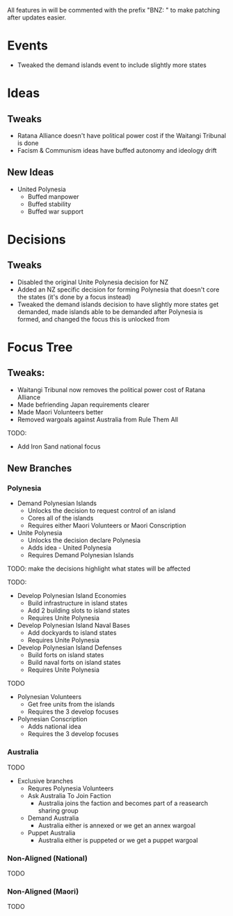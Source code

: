 All features in will be commented with the prefix "BNZ: " to make patching after updates easier.

# Events
- Tweaked the demand islands event to include slightly more states

# Ideas
## Tweaks
- Ratana Alliance doesn't have political power cost if the Waitangi Tribunal is done
- Facism & Communism ideas have buffed autonomy and ideology drift

## New Ideas
- United Polynesia
  - Buffed manpower
  - Buffed stability
  - Buffed war support

# Decisions
## Tweaks
- Disabled the original Unite Polynesia decision for NZ
- Added an NZ specific decision for forming Polynesia that doesn't core the states (it's done by a focus instead)
- Tweaked the demand islands decision to have slightly more states get demanded, made islands able to be demanded after Polynesia is formed, and changed the focus this is unlocked from

# Focus Tree
## Tweaks:
- Waitangi Tribunal now removes the political power cost of Ratana Alliance
- Made befriending Japan requirements clearer
- Made Maori Volunteers better
- Removed wargoals against Australia from Rule Them All

TODO:
- Add Iron Sand national focus

## New Branches
### Polynesia
- Demand Polynesian Islands
  - Unlocks the decision to request control of an island
  - Cores all of the islands
  - Requires either Maori Volunteers or Maori Conscription
- Unite Polynesia
  - Unlocks the decision declare Polynesia
  - Adds idea - United Polynesia
  - Requires Demand Polynesian Islands

TODO: make the decisions highlight what states will be affected

TODO:
- Develop Polynesian Island Economies
  - Build infrastructure in island states
  - Add 2 building slots to island states
  - Requires Unite Polynesia
- Develop Polynesian Island Naval Bases
  - Add dockyards to island states
  - Requires Unite Polynesia
- Develop Polynesian Island Defenses
  - Build forts on island states
  - Build naval forts on island states
  - Requires Unite Polynesia

TODO
- Polynesian Volunteers
  - Get free units from the islands
  - Requires the 3 develop focuses
- Polynesian Conscription
  - Adds national idea
  - Requires the 3 develop focuses

### Australia
TODO
- Exclusive branches
  - Requres Polynesia Volunteers
  - Ask Australia To Join Faction
    - Australia joins the faction and becomes part of a reasearch sharing group
  - Demand Australia
    - Australia either is annexed or we get an annex wargoal
  - Puppet Australia
    - Australia either is puppeted or we get a puppet wargoal

### Non-Aligned (National)
TODO

### Non-Aligned (Maori)
TODO
